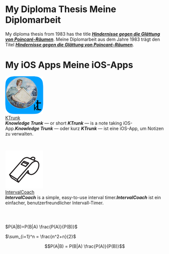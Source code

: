 <h1>
  <span class="en">My Diploma Thesis</span>
  <span class="de">Meine Diplomarbeit</span>
</h1>
<p>
  <span class="en">My diploma thesis from 1983 has the title <b><i><a href="Diplomarbeit/Diplomarbeit.pdf">Hindernisse gegen die Glättung von Poincaré-Räumen</a></i></b>.</span>
  <span class="de">Meine Diplomarbeit aus dem Jahre 1983 trägt den Titel <b><i><a href="Diplomarbeit/Diplomarbeit.pdf">Hindernisse gegen die Glättung von Poincaré-Räumen</a></i></b>.</span>
</p>

<h1>
  <span class="en">My iOS Apps</span>
  <span class="de">Meine iOS-Apps</span>
</h1>

<div class="logoRow">
  <div class="logoColumn logoColumnLeft">
    <a href="KTrunk/index.html"><img src="KTrunk/logo120.png"></a>
  </div>
  <div class="logoColumn logoColumnRight">
    <div class="vCentered">
      <div class="logoTitle"><a href="KTrunk/index.html">KTrunk</a></div>
      <div class="logoDescription"><span class="en"><b><i>Knowledge Trunk</i></b> — or short <b><i>KTrunk</i></b> — is a note taking iOS-App.</span><span class="de"><b><i>Knowledge Trunk</i></b> — oder kurz <b><i>KTrunk</i></b> — ist eine iOS-App, um Notizen zu verwalten.</span></div>
    </div>
  </div>
</div>
<p>&nbsp;</p>
<div class="logoRow">
  <div class="logoColumn logoColumnLeft">
    <a href="IntervalCoach/index.html"><img src="IntervalCoach/logo120.png"></a>
  </div>
  <div class="logoColumn logoColumnRight">
    <div class="vCentered">
      <div class="logoTitle"><a href="IntervalCoach/index.html">IntervalCoach</a></div>
      <div class="logoDescription"><span class="en"><b><i>IntervalCoach</i></b> is a simple, easy-to-use interval timer.</span><span class="de"><b><i>IntervalCoach</i></b> ist ein einfacher, benutzerfreundlicher Intervall-Timer.</span></div>
    </div>
  </div>
</div>

<h3>&nbsp;</h3>


$P(A|B)=P(B|A) \frac{P(A)}{P(B)}$

$\sum_{i=1}^n = \frac{n^2+n}{2}$

$$P(A|B) = P(B|A) \frac{P(A)}{P(B)}$$


